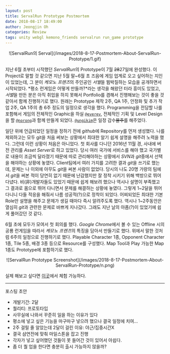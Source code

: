 ```yaml
---
layout: post
title: ServalRun Prototype Postmortem
date: 2018-08-17 18:49:00
author: Jeongjin Oh
categories: Review
tags: unity webgl kemono_friends servalrun run_game prototype
---
```


<center>![ServalRun의 Serval](/images/2018-8-17-Postmortem-About-ServalRun-Prototype/1.gif)</center>

지난 6월 초부터 시작했던 *ServalRun*의 Prototype이 7월 ~~28~~27일에 완성했다. 이 Project로 말할 것 같으면 지난 5월 말~6월 초 즈음에 게임 업계로 오고 싶어하는 지인이 있었는데, 그 분이 *케모노 프렌즈*의 주인공인 *서벌*을 뜀박질하는 모습을 공개하면서 시작되었다. *평소 런게임은 어떻게 만들까?*라는 생각을 해왔던 터라 흥미도 있었고, *서벌*을 만든 분은 아직 취업을 하지 못해서 Portfolio를 겸해서 진행해보는 것이 좋을 것 같아서 함께 진행하기로 했다. 원래는 Prototype 제작 2주, QA 1주, 안정화 및 추가 작업 2주, QA 1주의 총 6주 정도의 일정으로 생각을 했다. Programming을 전담할 나를 포함해서 게임의 전체적인 Graphic을 하실 [`@everev`](https://github.com/everev), 전체적인 기획 및 Level Design을 할 [`@norong`](https://github.com/norong)과 함께 만들게 되었다. [`@ungikim`](https://github.com/ungikim)은 일정 감수~~물주~~를 해주었다.

일단 위에 언급되었던 일정을 정하기 전에 *github*에 Repository를 먼저 생성했다. 나를 제외하고는 모두 git을 처음 써보는 상황에서 최대한 알기 쉽게 설명을 해주려 노력을 했다. 그런데 이런 상황이 처음은 아니었다. 첫 회사를 다니던 2016년 11월 경, 사내에 버전 관리를 *Asset Server*로 하고 있었다. 당시 여러 국가에 서비스를 해야 했고 국가별로 내용이 조금씩 달라졌기 때문에 따로 관리해야하는 상황에서 *SVN*과 *git*중에서 선택을 해야하는 상황에 놓였다. Client팀에서 여러 가지를 고려한 결과 *git*을 쓰기로 했는데, 문제는 나 이외에 아무도 *git*을 써본 사람이 없었다. 당시의 나도 20명 가량의 팀에서 *git*을 써본 적이 당연히 없기 때문에 난감했지만 잘 정착 시키기 위해 백방으로 뛰어다녔다. 비(非)개발자들도 있었기 때문에 쉽게 해보려 했으나 역시나 설명이 부족했고 그 결과로 몸으로 뛰어 다니면서 문제를 해결하는 상황에 놓였다. 그렇게 1~2달을 뛰어다니니 다들 적응을 해줘서 나름 성공적(?)으로 정착이 되었다. 어찌되었든 최대한 기본 Role만 설명을 해주고 문제가 생길 때마다 즉시 알려주도록 했다. 역시나 1~2주동안은 열심히 *git*과 관련한 문제로 바쁘게 지나갔다. 그래도 지난 날의 아픔(?)이 있었기에 쉽게 풀어갔던 것 같다.

6월 초에 모두가 모여서 첫 회의를 했다. *Google Chrome*에서 볼 수 있는 Offline 시의 공룡 런게임을 따라서 *케모노 프렌즈*의 특징을 담아서 만들기로 했다. 위에서 말한 것처럼 6주의 일정으로 진행하기로 했다. Playable Character 1종, Opponent Character 1종, Tile 5종, 배경 3종 등으로 Resource를 구성했다. Map Tool과 Play 가능한 Map 1종도 Prototype에 포함하기로 했다.

<center>![ServalRun Prototype Screenshot](/images/2018-8-17-Postmortem-About-ServalRun-Prototype/n.png)</center>

실제 해보고 싶다면 [이곳](https://onsemy.github.io/ServalRun/Prototype)에서 체험 가능하다.

---

포스팅 초안

- 개발기간: 2달
- 퀄리티: 프로토타입
- 사무실에 나와서 꾸준히 일을 하는 이유가 있다
- 평소에 넣고 싶은 기능을 마구마구 넣으려 했으나 결국 일정에 치여...
- 2주 걸릴 줄 알았는데 2달이 걸린 이유: 야근/집중시간X
- 결국 삼연전에 맞춰 마일스톤을 잡고 진행
- 각자가 넣고 싶어했던 것들이 못 들어간 것이 있어서 아쉽다.
- 좀 더 퀄 업을 한다면 충분히 출시 가능하지 않을까?